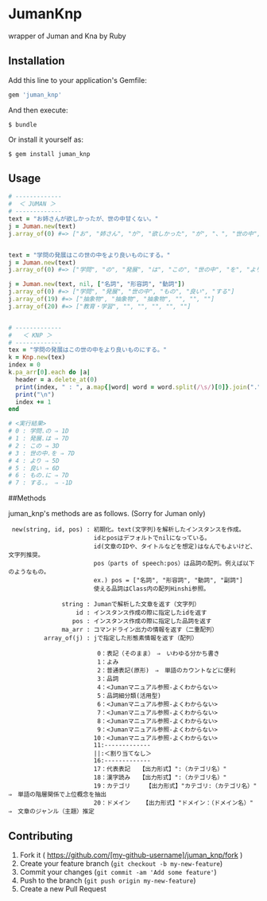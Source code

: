# JumanKnp

wrapper of Juman and Kna by Ruby

## Installation

Add this line to your application's Gemfile:

```ruby
gem 'juman_knp'
```

And then execute:

    $ bundle

Or install it yourself as:

    $ gem install juman_knp

## Usage

```ruby
# -------------
#  ＜ JUMAN ＞
# -------------
text = "お姉さんが欲しかったが、世の中甘くない。"
j = Juman.new(text)
j.array_of(0) #=> ["お", "姉さん", "が", "欲しかった", "が", "、", "世の中", "甘く", "ない", "。"]


text = "学問の発展はこの世の中をより良いものにする。"
j = Juman.new(text)
j.array_of(0) #=> ["学問", "の", "発展", "は", "この", "世の中", "を", "より", "良い", "もの", "に", "する", "。"]

j = Juman.new(text, nil, ["名詞", "形容詞", "動詞"])
j.array_of(0) #=> ["学問", "発展", "世の中", "もの", "良い", "する"]
j.array_of(19) #=> ["抽象物", "抽象物", "抽象物", "", "", ""]
j.array_of(20) #=> ["教育・学習", "", "", "", "", ""]


# -------------
#   ＜ KNP ＞
# -------------
tex = "学問の発展はこの世の中をより良いものにする。"
k = Knp.new(tex)
index = 0
k.pa_arr[0].each do |a|
  header = a.delete_at(0)
  print(index, " : ", a.map{|word| word = word.split(/\s/)[0]}.join("."), " ⇒ ", header.split(/\s/)[1])
  print("\n")
  index += 1
end

# <実行結果>
# 0 : 学問.の ⇒ 1D
# 1 : 発展.は ⇒ 7D
# 2 : この ⇒ 3D
# 3 : 世の中.を ⇒ 7D
# 4 : より ⇒ 5D
# 5 : 良い ⇒ 6D
# 6 : もの.に ⇒ 7D
# 7 : する.。 ⇒ -1D
```

##Methods

juman_knp's methods  are as follows.  (Sorry for Juman only)

     new(string, id, pos) : 初期化。text(文字列)を解析したインスタンスを作成。
                            idとposはデフォルトでnilになっている。
                            id(文章のIDや、タイトルなどを想定)はなんでもよいけど、文字列推奨。
                            pos（parts of speech:pos）は品詞の配列。例えば以下のようなもの。
                            ex.) pos = ["名詞", "形容詞", "動詞", "副詞"]
                            使える品詞はClass内の配列Hinshi参照。
                          
                   string : Jumanで解析した文章を返す（文字列）
                       id : インスタンス作成の際に指定したidを返す
                      pos : インスタンス作成の際に指定した品詞を返す
                   ma_arr : コマンドライン出力の情報を返す（二重配列）
              array_of(j) : jで指定した形態素情報を返す（配列）
          
                             0：表記（そのまま）　⇒　いわゆる分かち書き
                             1：よみ
                             2：普通表記(原形)　⇒　単語のカウントなどに便利
                             3：品詞
                             4：<Jumanマニュアル参照-よくわからない>
                             5：品詞細分類(活用型)
                             6：<Jumanマニュアル参照-よくわからない>
                             7：<Jumanマニュアル参照-よくわからない>
                             8：<Jumanマニュアル参照-よくわからない>
                             9：<Jumanマニュアル参照-よくわからない>
                            10：<Jumanマニュアル参照-よくわからない>
                            11:-------------
                            ||:＜割り当てなし＞
                            16:-------------
                            17：代表表記　　【出力形式】":（カテゴリ名）"
                            18：漢字読み　　【出力形式】":（カテゴリ名）"
                            19：カテゴリ　　 【出力形式】"カテゴリ:（カテゴリ名）"　⇒　単語の階層関係で上位概念を抽出
                            20：ドメイン　 　【出力形式】"ドメイン：（ドメイン名）"　⇒　文章のジャンル（主題）推定


## Contributing

1. Fork it ( https://github.com/[my-github-username]/juman_knp/fork )
2. Create your feature branch (`git checkout -b my-new-feature`)
3. Commit your changes (`git commit -am 'Add some feature'`)
4. Push to the branch (`git push origin my-new-feature`)
5. Create a new Pull Request
